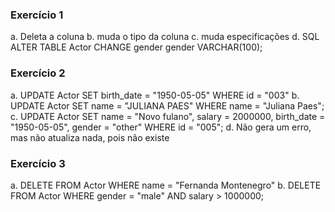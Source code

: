 ### Exercício 1
a. Deleta a coluna
b. muda o tipo da coluna
c. muda especificações
d.
SQL
ALTER TABLE Actor CHANGE gender gender VARCHAR(100);

### Exercício 2
a. UPDATE Actor
SET birth_date = "1950-05-05"
WHERE id = "003"
b. UPDATE Actor
SET name = "JULIANA PAES"
WHERE name = "Juliana Paes";
c. UPDATE Actor
SET name = "Novo fulano",
salary = 2000000,
birth_date = "1950-05-05",
gender = "other"
WHERE id = "005";
d. Não gera um erro, mas não atualiza nada, pois não existe

### Exercício 3
a. DELETE FROM Actor 
WHERE name = "Fernanda Montenegro"
b. DELETE FROM Actor 
WHERE gender = "male" AND
salary > 1000000;
